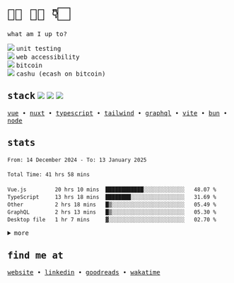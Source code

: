 <h1 align="left">
   <samp>👋🏻 🫵🏻 👇🏻</samp>
</h1>


<p align="left">
  <samp>what am I up to?</samp>
</p>

<div align="left"> 
   <img src="https://api.iconify.design/fluent-mdl2:radio-bullet.svg?color=%2300DC82" height="12" />
   <samp>unit testing</samp>
   </div>
   <div>
   <img src="https://api.iconify.design/fluent-mdl2:radio-bullet.svg?color=%2300DC82" height="12" />
   <samp>web accessibility</samp>
   </div>
   <div>
   <img src="https://api.iconify.design/fluent-mdl2:radio-bullet.svg?color=%2300DC82" height="12" />
   <samp>bitcoin</samp>
   </div>
   <img src="https://api.iconify.design/fluent-mdl2:radio-bullet.svg?color=%2300DC82" height="12" />
   <samp>cashu (ecash on bitcoin)</samp>
   </div>
</div>

<h2 align="left">
  <samp>stack</samp>
  <img src="https://api.iconify.design/logos:vue.svg" height="20" />
  <img src="https://api.iconify.design/logos:nuxt-icon.svg" height="20" />
  <img src="https://api.iconify.design/logos:typescript-icon.svg" height="20" />
</h2>

<p align="left">
  <samp>
    <a href="https://vuejs.org">vue</a> •
    <a href="https://nuxt.com">nuxt</a> •
    <a href="https://www.typescriptlang.org/">typescript</a> •
    <a href="https://tailwindcss.com/">tailwind</a> •
    <a href="https://graphql.org/">graphql</a> •
    <a href="https://vitejs.dev/">vite</a> •
    <a href="https://bun.sh/">bun</a> •
    <a href="https://nodejs.org/en">node</a>
  </samp>
</p>

<h2 align="left">
  <samp>stats</samp>
</h2>

<div>

<!--### 📊 Weekly development breakdown-->
<!--START_SECTION:waka-->

```txt
From: 14 December 2024 - To: 13 January 2025

Total Time: 41 hrs 58 mins

Vue.js         20 hrs 10 mins  ████████████░░░░░░░░░░░░░   48.07 %
TypeScript     13 hrs 18 mins  ████████░░░░░░░░░░░░░░░░░   31.69 %
Other          2 hrs 18 mins   █▒░░░░░░░░░░░░░░░░░░░░░░░   05.49 %
GraphQL        2 hrs 13 mins   █▒░░░░░░░░░░░░░░░░░░░░░░░   05.30 %
Desktop file   1 hr 7 mins     ▓░░░░░░░░░░░░░░░░░░░░░░░░   02.70 %
```

<!--END_SECTION:waka-->

<details>
 <summary align="left">
    <samp>more</samp>
  </summary>
  <div align="left">
    
![metrics](/github-metrics.svg)

</div>
</details>


<h2 align="left">
  <samp>find me at</samp>
</h2>

<p align="left">
  <samp>
    <a href="https://matijao.com">website</a> •
    <a href="https://www.linkedin.com/in/matijao/">linkedin</a> •
    <a href="https://www.goodreads.com/matijao">goodreads</a> •
    <a href="https://wakatime.com/@matijao">wakatime</a>
  </samp>
</p>
